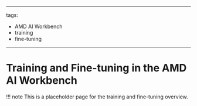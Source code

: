 <!--
Copyright © Advanced Micro Devices, Inc., or its affiliates.

SPDX-License-Identifier: MIT
-->

---
tags:
  - AMD AI Workbench
  - training
  - fine-tuning
---

# Training and Fine-tuning in the AMD AI Workbench

!!! note
    This is a placeholder page for the training and fine-tuning overview.

